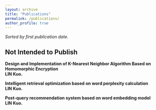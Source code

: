 ```yaml
---
layout: archive
title: "Publications"
permalink: /publications/
author_profile: true
---
```

*Sorted by first publication date.*

## Not Intended to Publish

<b>Design and Implementation of K-Nearest Neighbor Algorithm Based on Homomorphic Encryption</b><br>
<b>LIN Kuo.</b><br>

<b>Intelligent retrieval optimization based on word perplexity calculation</b><br>
<b>LIN Kuo.</b><br>

<b>Post-query recommendation system based on word embedding model</b><br>
<b>LIN Kuo.</b><br>
